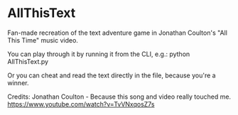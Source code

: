 # AllThisText
Fan-made recreation of the text adventure game in Jonathan Coulton's "All This Time" music video.

You can play through it by running it from the CLI, e.g.:
    python AllThisText.py

Or you can cheat and read the text directly in the file, because you're a winner.


Credits: 
    Jonathan Coulton - Because this song and video really touched me.
    https://www.youtube.com/watch?v=TvVNxqosZ7s
